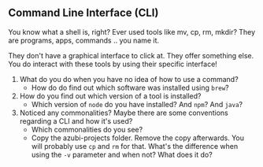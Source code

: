 ## Command Line Interface (CLI)

You know what a shell is, right?
Ever used tools like mv, cp, rm, mkdir?
They are programs, apps, commands .. you name it.

They don't have a graphical interface to click at.
They offer something else.
You do interact with these tools by using their specific interface!

1. What do you do when you have no idea of how to use a command?
    - How do do find out which software was installed using `brew`?
2. How do you find out which version of a tool is installed?
    - Which version of `node` do you have installed? And `npm`? And `java`?
3. Noticed any commonalities? Maybe there are some conventions regarding a CLI and how it's used?
    - Which commonalities do you see?
    - Copy the azubi-projects folder. Remove the copy afterwards. You will probably use `cp` and `rm` for that. What's the difference when using the `-v` parameter and when not? What does it do?
